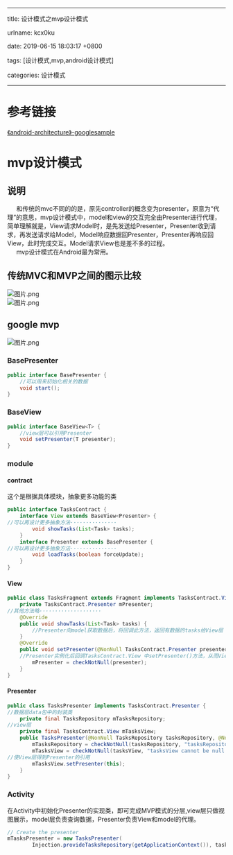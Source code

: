 
---

title: 设计模式之mvp设计模式

urlname: kcx0ku

date: 2019-06-15 18:03:17 +0800

tags: [设计模式,mvp,android设计模式]

categories: 设计模式

---


<a name="MnP5e"></a>
# 参考链接

[《android-architecture》-googlesample](https://github.com/googlesamples/android-architecture/tree/todo-mvp/)

<a name="a1b97d97"></a>
# mvp设计模式

<a name="f411d0f1"></a>
## 说明

  和传统的mvc不同的的是，原先controller的概念变为presenter，原意为“代理”的意思，mvp设计模式中，model和view的交互完全由Presenter进行代理，简单理解就是，View请求Model时，是先发送给Presenter，Presenter收到请求，再发送请求给Model，Model响应数据回Presenter，Presenter再响应回View，此时完成交互。Model请求View也是差不多的过程。<br />  mvp设计模式在Android最为常用。

<a name="58f3538c"></a>
## 传统MVC和MVP之间的图示比较

![图片.png](https://cdn.nlark.com/yuque/0/2019/png/244275/1560609538338-a7b7ddad-8142-4f3f-a6de-a42e9ca574ed.png#align=left&display=inline&height=305&name=%E5%9B%BE%E7%89%87.png&originHeight=305&originWidth=612&size=66298&status=done&width=612)<br />![图片.png](https://cdn.nlark.com/yuque/0/2019/png/244275/1560609522736-9af018f0-8023-4170-b0a7-d00f9dac3c25.png#align=left&display=inline&height=189&name=%E5%9B%BE%E7%89%87.png&originHeight=189&originWidth=663&size=46261&status=done&width=663)

<!--more-->
<a name="a8ea117a"></a>
## google mvp

![图片.png](https://cdn.nlark.com/yuque/0/2019/png/244275/1560609574407-ea399c51-ce34-4da6-89f4-e33617c0b6e7.png#align=left&display=inline&height=374&name=%E5%9B%BE%E7%89%87.png&originHeight=374&originWidth=552&size=224865&status=done&width=552)
<a name="BasePresenter"></a>
### BasePresenter

```java
public interface BasePresenter {
    //可以用来初始化相关的数据
    void start();
}
```

<a name="BaseView"></a>
### BaseView

```java
public interface BaseView<T> {
    //view层可以引用Presenter
    void setPresenter(T presenter);
}
```

<a name="module"></a>
### module

<a name="contract"></a>
#### contract
这个是根据具体模块，抽象更多功能的类

```java
public interface TasksContract {
    interface View extends BaseView<Presenter> {
//可以再设计更多抽象方法···············
        void showTasks(List<Task> tasks);
    }
    interface Presenter extends BasePresenter {
//可以再设计更多抽象方法···············
        void loadTasks(boolean forceUpdate);
    }
}
```

<a name="View"></a>
#### View

```java
public class TasksFragment extends Fragment implements TasksContract.View {
    private TasksContract.Presenter mPresenter;
//其他方法略····················
    @Override
    public void showTasks(List<Task> tasks) {
        //Presenter向model获取数据后，将回调此方法，返回有数据的tasks给View层
    }
    @Override
    public void setPresenter(@NonNull TasksContract.Presenter presenter) {
    //Presenter实例化后回调TasksContract.View 中setPresenter()方法，从而View层也获取到Presenter的引用
        mPresenter = checkNotNull(presenter);
    }
}
```

<a name="Presenter"></a>
#### Presenter

```java
public class TasksPresenter implements TasksContract.Presenter {
//数据层data包中的封装类
    private final TasksRepository mTasksRepository;
//view层
    private final TasksContract.View mTasksView;
    public TasksPresenter(@NonNull TasksRepository tasksRepository, @NonNull TasksContract.View tasksView) {
        mTasksRepository = checkNotNull(tasksRepository, "tasksRepository cannot be null");
        mTasksView = checkNotNull(tasksView, "tasksView cannot be null!");
//使View层得到Presenter的引用
        mTasksView.setPresenter(this);
    }
}
```

<a name="Activity"></a>
### Activity

在Activity中初始化Presenter的实现类，即可完成MVP模式的分层,view层只做视图展示，model层负责查询数据，Presenter负责View和model的代理。

```java
// Create the presenter
mTasksPresenter = new TasksPresenter(
        Injection.provideTasksRepository(getApplicationContext()), tasksFragment);
```


